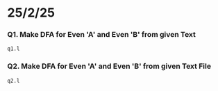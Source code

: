 # 25/2/25

### Q1. Make DFA for Even 'A' and Even 'B' from given Text
`q1.l`

### Q2. Make DFA for Even 'A' and Even 'B' from given Text File
`q2.l`
